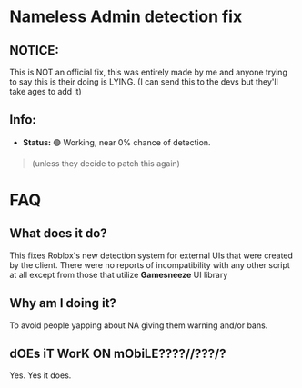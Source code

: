# Nameless Admin detection fix
## NOTICE:
This is NOT an official fix, this was entirely made by me and anyone trying to say this is their doing is LYING. (I can send this to the devs but they'll take ages to add it)

## Info:
* **Status:** 🟢 Working, near 0% chance of detection.
> (unless they decide to patch this again)

# FAQ

## What does it do?
This fixes Roblox's new detection system for external UIs that were created by the client. There were no reports of incompatibility with any other script at all except from those that utilize **Gamesneeze** UI library

## Why am I doing it?
To avoid people yapping about NA giving them warning and/or bans.

## dOEs iT WorK ON mObiLE????//???/?
Yes. Yes it does.
